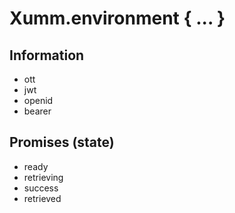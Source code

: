 # Xumm.environment { ... }

## Information

* ott
* jwt
* openid
* bearer

## Promises (state)

* ready
* retrieving
* success
* retrieved
